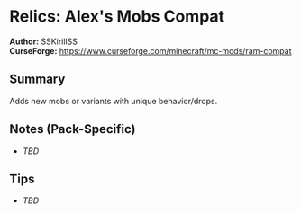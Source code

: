 # Relics: Alex's Mobs Compat

**Author:** SSKirillSS  
**CurseForge:** https://www.curseforge.com/minecraft/mc-mods/ram-compat

## Summary
Adds new mobs or variants with unique behavior/drops.

## Notes (Pack-Specific)
- _TBD_

## Tips
- _TBD_

